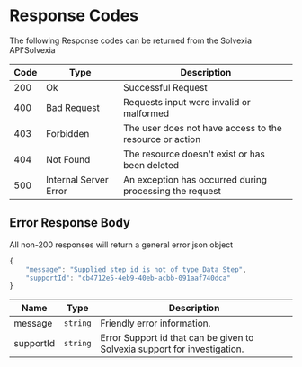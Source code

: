 # Response Codes   

The following Response codes can be returned from the Solvexia API'Solvexia

| Code | Type | Description |
| ------------- |------------- | ------------- |
| 200 | Ok | Successful Request |
| 400 | Bad Request | Requests input were invalid or malformed |
| 403 | Forbidden | The user does not have access to the resource or action |
| 404 | Not Found | The resource doesn't exist or has been deleted |
| 500 | Internal Server Error | An exception has occurred during processing the request |

## Error Response Body
All non-200 responses will return a general error json object

```javascript
{
    "message": "Supplied step id is not of type Data Step",
    "supportId": "cb4712e5-4eb9-40eb-acbb-091aaf740dca"
}

```

| Name | Type |Description |
| ------------- |------------- | -------------|
|message|`string`| Friendly error information.|
|supportId|`string`| Error Support id that can be given to Solvexia support for investigation.  |